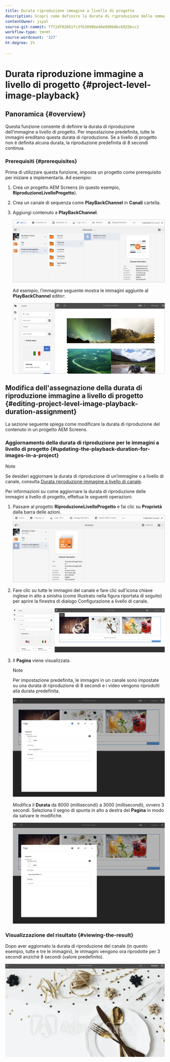 ```yaml
---
title: Durata riproduzione immagine a livello di progetto
description: Scopri come definire la durata di riproduzione delle immagini a livello di progetto.
contentOwner: jsyal
source-git-commit: fff2df02661fc3fb3098be40e090b8bc6925bcc2
workflow-type: tm+mt
source-wordcount: '327'
ht-degree: 1%

---
```



# Durata riproduzione immagine a livello di progetto {#project-level-image-playback}

## Panoramica {#overview}

Questa funzione consente di definire la durata di riproduzione dell’immagine a livello di progetto. Per impostazione predefinita, tutte le immagini ereditano questa durata di riproduzione. Se a livello di progetto non è definita alcuna durata, la riproduzione predefinita di 8 secondi continua.

### Prerequisiti {#prerequisites}

Prima di utilizzare questa funzione, imposta un progetto come prerequisito per iniziare a implementarla. Ad esempio:

1. Crea un progetto AEM Screens (in questo esempio, **RiproduzioneLivelloProgetto**).
1. Crea un canale di sequenza come **PlayBackChannel** in **Canali** cartella.
1. Aggiungi contenuto a **PlayBackChannel**.

   ![risorse](assets/image_playback1.png)

   Ad esempio, l’immagine seguente mostra le immagini aggiunte al **PlayBackChannel** editor:

   ![risorse](assets/image_playback2.png)

## Modifica dell&#39;assegnazione della durata di riproduzione immagine a livello di progetto {#editing-project-level-image-playback-duration-assignment}

La sezione seguente spiega come modificare la durata di riproduzione del contenuto in un progetto AEM Screens.

### Aggiornamento della durata di riproduzione per le immagini a livello di progetto {#updating-the-playback-duration-for-images-in-a-project}


>[!NOTE]
>
>Se desideri aggiornare la durata di riproduzione di un’immagine o a livello di canale, consulta [Durata riproduzione immagine a livello di canale](channel-level-image-playback.md).

Per informazioni su come aggiornare la durata di riproduzione delle immagini a livello di progetto, effettua le seguenti operazioni:

1. Passare al progetto **RiproduzioneLivelloProgetto** e fai clic su **Proprietà** dalla barra delle azioni.
   ![risorse](assets/image_playback3.png)

1. Fare clic su tutte le immagini del canale e fare clic sull&#39;icona chiave inglese in alto a sinistra (come illustrato nella figura riportata di seguito) per aprire la finestra di dialogo Configurazione a livello di canale.

   ![screen_shot_2019-06-25at95945am](assets/screen_shot_2019-06-25at95945am.png)

1. Il **Pagina** viene visualizzata.

   >[!NOTE]
   >
   >Per impostazione predefinita, le immagini in un canale sono impostate su una durata di riproduzione di 8 secondi e i video vengono riprodotti alla durata predefinita.

   ![screen_shot_2019-06-25at100343am](assets/screen_shot_2019-06-25at100343am.png)

   Modifica il **Durata** da 8000 (millisecondi) a 3000 (millisecondi), ovvero 3 secondi. Seleziona il segno di spunta in alto a destra del **Pagina** in modo da salvare le modifiche.

   ![screen_shot_2019-06-25at101527am](assets/screen_shot_2019-06-25at101527am.png)

### Visualizzazione del risultato {#viewing-the-result}

Dopo aver aggiornato la durata di riproduzione del canale (in questo esempio, tutte e tre le immagini), le immagini vengono ora riprodotte per 3 secondi anziché 8 secondi (valore predefinito).

![channel_preview](assets/channel_preview.gif)

